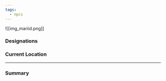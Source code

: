 ```yaml
---
tags:
  - npcs
---
```

![[img_mariid.png]]

### Designations


### Current Location


___
### Summary
